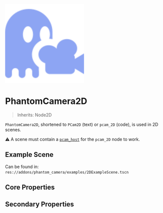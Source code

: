 <img src="../assets/phantom-camera-2D.svg" height="256" width="256"/>

# PhantomCamera2D
> Inherits: Node2D

`PhantomCamera2D`, shortened to `PCam2D` (text) or `pcam_2D` (code), is used in 2D scenes.

⚠️ A scene must contain a [`pcam_host`](https://github.com/ramokz/phantom-camera/wiki/PhantomCameraHost) for the `pcam_2D` node to work.

## Example Scene
Can be found in: `res://addons/phantom_camera/examples/2DExampleScene.tscn`

## Core Properties
<div class="property-core-group">
<PropertyCore propertyName="Priority" propertyPageLink="/priority" propertyIcon="./../../assets/feature-priority.svg">
<template v-slot:propertyDescription>

Determines which `PCam` should be active with the `Camera`.

</template>
</PropertyCore>

<PropertyCore propertyName="Follow Mode" propertyPageLink="/follow-modes/overview" propertyIcon="./../../assets/feature-follow.svg">
<template v-slot:propertyDescription>

Define how the `Camera` should follow its target(s).

</template>
</PropertyCore>

<PropertyCore propertyName="Zoom" propertyPageLink="/zoom" propertyIcon="./../../assets/feature-zoom.svg">
<template v-slot:propertyDescription>

Set the `Zoom` level for the `Camera`.

</template>
</PropertyCore>

<PropertyCore propertyName="Tween" propertyPageLink="/tween" propertyIcon="./../../assets/feature-tween.svg">
<template v-slot:propertyDescription>

Determines how the `Camera` tweens to this `PCam` upon becoming active.

</template>
</PropertyCore>
</div>

## Secondary Properties
<!--@include: ./parts/phantom-camera-properties.md-->
